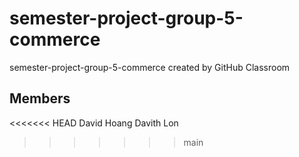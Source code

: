 # semester-project-group-5-commerce
semester-project-group-5-commerce created by GitHub Classroom

## Members
<<<<<<< HEAD
David Hoang
Davith Lon
>>>>>>> main
